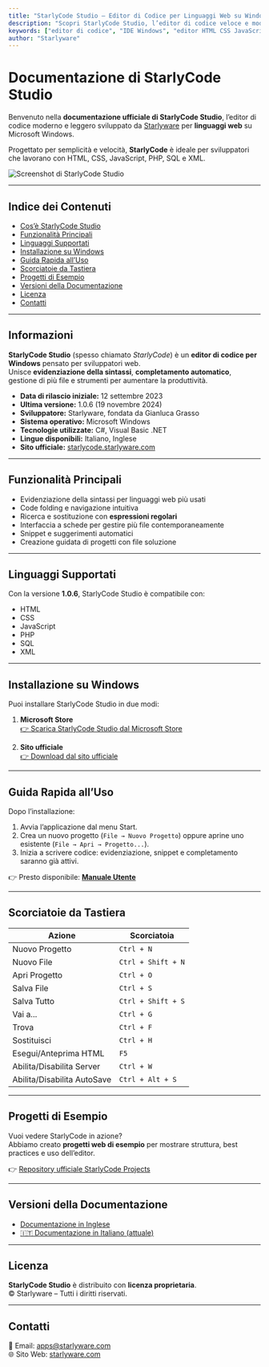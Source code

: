 ```yaml
---
title: "StarlyCode Studio – Editor di Codice per Linguaggi Web su Windows"
description: "Scopri StarlyCode Studio, l’editor di codice veloce e moderno per HTML, CSS, JavaScript, PHP, SQL e XML. Scaricalo dal Microsoft Store o dal sito ufficiale."
keywords: ["editor di codice", "IDE Windows", "editor HTML CSS JavaScript", "StarlyCode Studio", "Starlyware", "editor PHP SQL", "editor XML Windows"]
author: "Starlyware"
---
```


# Documentazione di StarlyCode Studio

Benvenuto nella **documentazione ufficiale di StarlyCode Studio**, l’editor di codice moderno e leggero sviluppato da [Starlyware](https://www.starlyware.com) per **linguaggi web** su Microsoft Windows.  

Progettato per semplicità e velocità, **StarlyCode** è ideale per sviluppatori che lavorano con HTML, CSS, JavaScript, PHP, SQL e XML.  

![Screenshot di StarlyCode Studio](https://www.starlyware.com/files/images/starlycode/hero-img.png)

---

## Indice dei Contenuti
- [Cos’è StarlyCode Studio](#informazioni)  
- [Funzionalità Principali](#funzionalità)  
- [Linguaggi Supportati](#linguaggi-supportati)  
- [Installazione su Windows](#installazione)  
- [Guida Rapida all’Uso](#primi-passi)  
- [Scorciatoie da Tastiera](#scorciatoie-da-tastiera)  
- [Progetti di Esempio](#progetti-di-esempio)  
- [Versioni della Documentazione](#versioni-della-documentazione)  
- [Licenza](#licenza)  
- [Contatti](#contatti)  

---

## Informazioni

**StarlyCode Studio** (spesso chiamato *StarlyCode*) è un **editor di codice per Windows** pensato per sviluppatori web.  
Unisce **evidenziazione della sintassi**, **completamento automatico**, gestione di più file e strumenti per aumentare la produttività.

- **Data di rilascio iniziale:** 12 settembre 2023  
- **Ultima versione:** 1.0.6 (19 novembre 2024)  
- **Sviluppatore:** Starlyware, fondata da Gianluca Grasso  
- **Sistema operativo:** Microsoft Windows  
- **Tecnologie utilizzate:** C#, Visual Basic .NET  
- **Lingue disponibili:** Italiano, Inglese  
- **Sito ufficiale:** [starlycode.starlyware.com](https://www.starlyware.com/products/starlycode/)  

---

## Funzionalità Principali

- Evidenziazione della sintassi per linguaggi web più usati  
- Code folding e navigazione intuitiva  
- Ricerca e sostituzione con **espressioni regolari**  
- Interfaccia a schede per gestire più file contemporaneamente  
- Snippet e suggerimenti automatici  
- Creazione guidata di progetti con file soluzione  

---

## Linguaggi Supportati

Con la versione **1.0.6**, StarlyCode Studio è compatibile con:  

- HTML  
- CSS  
- JavaScript  
- PHP  
- SQL  
- XML  

---

## Installazione su Windows

Puoi installare StarlyCode Studio in due modi:

1. **Microsoft Store**  
   [👉 Scarica StarlyCode Studio dal Microsoft Store](https://apps.microsoft.com/detail/XP99J6HDW92BQS)  

2. **Sito ufficiale**  
   [👉 Download dal sito ufficiale](https://www.starlyware.com/products/starlycode/)  

---

## Guida Rapida all’Uso

Dopo l’installazione:

1. Avvia l’applicazione dal menu Start.  
2. Crea un nuovo progetto (`File → Nuovo Progetto`) oppure aprine uno esistente (`File → Apri → Progetto...`).  
3. Inizia a scrivere codice: evidenziazione, snippet e completamento saranno già attivi.  

👉 Presto disponibile: **[Manuale Utente](/guide/)**  

---

## Scorciatoie da Tastiera

| Azione                     | Scorciatoia         |
|-----------------------------|---------------------|
| Nuovo Progetto              | `Ctrl + N`          |
| Nuovo File                  | `Ctrl + Shift + N`  |
| Apri Progetto               | `Ctrl + O`          |
| Salva File                  | `Ctrl + S`          |
| Salva Tutto                 | `Ctrl + Shift + S`  |
| Vai a...                    | `Ctrl + G`          |
| Trova                       | `Ctrl + F`          |
| Sostituisci                 | `Ctrl + H`          |
| Esegui/Anteprima HTML       | `F5`                |
| Abilita/Disabilita Server   | `Ctrl + W`          |
| Abilita/Disabilita AutoSave | `Ctrl + Alt + S`    |  

---

## Progetti di Esempio

Vuoi vedere StarlyCode in azione?  
Abbiamo creato **progetti web di esempio** per mostrare struttura, best practices e uso dell’editor.

👉 [Repository ufficiale StarlyCode Projects](https://github.com/Starlyware/starlycode-projects)  

---

## Versioni della Documentazione

- [Documentazione in Inglese](https://starlyware.github.io/starlycode-docs/)  
- [🇮🇹 Documentazione in Italiano (attuale)](https://starlyware.github.io/starlycode-docs/it/)  

---

## Licenza

**StarlyCode Studio** è distribuito con **licenza proprietaria**.  
© Starlyware – Tutti i diritti riservati.  

---

## Contatti

📧 Email: [apps@starlyware.com](mailto:apps@starlyware.com)  
🌐 Sito Web: [starlyware.com](https://www.starlyware.com)  
